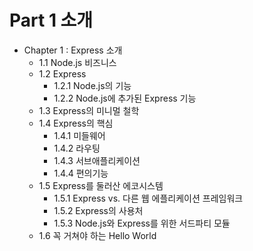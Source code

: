 # Part 1 소개

- Chapter 1 : Express 소개
  - 1.1 Node.js 비즈니스
  - 1.2 Express
    - 1.2.1 Node.js의 기능
    - 1.2.2 Node.js에 추가된 Express 기능
  - 1.3 Express의 미니멀 철학
  - 1.4 Express의 핵심
    - 1.4.1 미들웨어
    - 1.4.2 라우팅
    - 1.4.3 서브애플리케이션
    - 1.4.4 편의기능
  - 1.5 Express를 둘러산 에코시스템
    - 1.5.1 Express vs. 다른 웹 에플리케이션 프레임워크
    - 1.5.2 Express의 사용처
    - 1.5.3 Node.js와 Express를 위한 서드파티 모듈
  - 1.6 꼭 거쳐야 하는 Hello World
